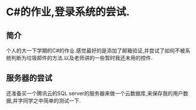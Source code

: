 C#的作业,登录系统的尝试.
=

简介
------
个人的大一下学期的C#的作业.感觉最好的是添加了邮箱验证,并尝试了如何不被系统判断为垃圾邮件的方法.以及老师讲的一些暂时我还未用的控件.

服务器的尝试
----
还准备买一个腾讯云的SQL server的服务器来做一个云数据库,来保存我的用户数据,并字同学之中简单的测试一下.
